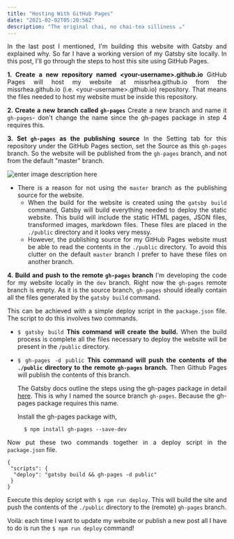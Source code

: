 ```yaml
---
title: "Hosting With GitHub Pages"
date: "2021-02-02T05:20:56Z"
description: "The original chai, no chai-tea silliness ☕"
---
```

<style>

body {

text-align: justify
}

</style>


In the last post I mentioned, I'm building this website with Gatsby and explained why. So far I have a working version of my Gatsby site locally. In this post, I'll go through the steps to host this site using GitHub Pages.

**1. Create a new repository named  \<your-username>.github.io**
GitHub Pages will host my website at missrhea.github.io from the missrhea.github.io (i.e. \<your-username>.github.io) repository. That means the files needed to host my website must be inside this repository. 

**2. Create a new branch called `gh-pages`**
Create a new branch and name it `gh-pages`- don't change the name since the gh-pages package in step 4 requires this.

**3. Set  `gh-pages` as the publishing source**
In the Setting tab for this repository under the GitHub Pages section, set the Source as this `gh-pages` branch. So the website will be published from the `gh-pages` branch, and not from the default "master" branch. 

![enter image description here](#)

- There is a reason for not using the `master` branch as the publishing source for the website. 
	- When the build for the website is created using the `gatsby build` command, Gatsby will build everything needed to deploy the static website. This build will include the static HTML pages, JSON files, transformed images, markdown files. These files are placed in the `./public` directory and it looks very messy. 
	- However, the publishing source for my GitHub Pages website must be able to read the contents in the `./public` directory. To avoid this clutter on the default `master` branch  I prefer to have these files on another branch.


**4. Build and push to the remote  `gh-pages` branch**
I'm developing the code for my website locally in the `dev` branch. Right now the `gh-pages` remote branch is empty. As it is the source branch, `gh-pages` should ideally contain all the files generated by the `gatsby build` command. 

This can be achieved with a simple deploy script in the `package.json` file. The script to do this involves two commands.

-   `$ gatsby build` 
**This command will create the build.** When the build process is complete all the files necessary to deploy the website will be present in the `/public` directory.
    
- `$ gh-pages -d public`
**This command will push the contents of the `./public` directory to the remote `gh-pages` branch.** Then Github Pages will publish the contents of this branch. 

	The Gatsby docs outline the steps using the gh-pages package in detail [here](https://www.gatsbyjs.com/docs/how-to/previews-deploys-hosting/how-gatsby-works-with-github-pages/#installing-the-gh-pages-package). This is why I named the source branch `gh-pages`. Because the gh-pages package requires this name.
    
	Install the gh-pages package with,

	    $ npm install gh-pages --save-dev

Now put these two commands together in a deploy script in the `package.json` file.
```
{
 "scripts": {
  "deploy": "gatsby build && gh-pages -d public"
 }
}
```
Execute this deploy script with `$ npm run deploy`. This will build the site and push the contents of the `./public` directory to the (remote) `gh-pages` branch.

Voilà: each time I want to update my website or publish a new post all I have to do is run the `$ npm run deploy` command!